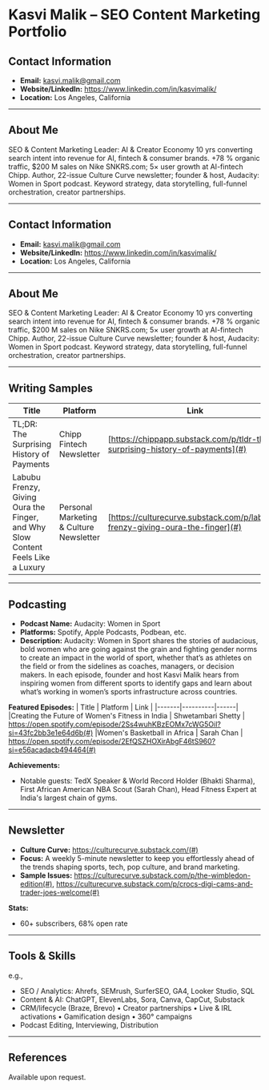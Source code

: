 
# Kasvi Malik – SEO Content Marketing Portfolio

## Contact Information
- **Email:** kasvi.malik@gmail.com
- **Website/LinkedIn:** https://www.linkedin.com/in/kasvimalik/
- **Location:** Los Angeles, California

---

## About Me

SEO & Content Marketing Leader: AI & Creator Economy
10 yrs converting search intent into revenue for AI, fintech & consumer brands. +78 % organic traffic, $200 M sales on Nike SNKRS.com; 5× user growth at AI-fintech Chipp. Author, 22-issue Culture Curve newsletter; founder & host, Audacity: Women in Sport podcast. Keyword strategy, data storytelling, full-funnel orchestration, creator partnerships.

---

## Contact Information
- **Email:** kasvi.malik@gmail.com
- **Website/LinkedIn:** https://www.linkedin.com/in/kasvimalik/
- **Location:** Los Angeles, California

---

## About Me

SEO & Content Marketing Leader: AI & Creator Economy
10 yrs converting search intent into revenue for AI, fintech & consumer brands. +78 % organic traffic, $200 M sales on Nike SNKRS.com; 5× user growth at AI-fintech Chipp. Author, 22-issue Culture Curve newsletter; founder & host, Audacity: Women in Sport podcast. Keyword strategy, data storytelling, full-funnel orchestration, creator partnerships.

---

## Writing Samples

| Title | Platform | Link | 
|-------|----------|------|
|TL;DR: The Surprising History of Payments | Chipp Fintech Newsletter | [https://chippapp.substack.com/p/tldr-the-surprising-history-of-payments](#)
|Labubu Frenzy, Giving Oura the Finger, and Why Slow Content Feels Like a Luxury | Personal Marketing & Culture Newsletter | [https://culturecurve.substack.com/p/labubu-frenzy-giving-oura-the-finger](#)

---

## Podcasting

- **Podcast Name:** Audacity: Women in Sport
- **Platforms:** Spotify, Apple Podcasts, Podbean, etc.
- **Description:** Audacity: Women in Sport shares the stories of audacious, bold women who are going against the grain and fighting gender norms to create an impact in the world of sport, whether that’s as athletes on the field or from the sidelines as coaches, managers, or decision makers. In each episode, founder and host Kasvi Malik hears from inspiring women from different sports to identify gaps and learn about what’s working in women’s sports infrastructure across countries.

**Featured Episodes:**
| Title | Platform | Link | 
|-------|----------|------|
|Creating the Future of Women's Fitness in India | Shwetambari Shetty | https://open.spotify.com/episode/2Ss4wuhKBzEOMx7cWG5Oil?si=43fc2bb3e1e64d6b(#)
|Women's Basketball in Africa | Sarah Chan | https://open.spotify.com/episode/2EfQSZHOXirAbgF46tS960?si=e56acadacb494464(#)

**Achievements:**  
- Notable guests: TedX Speaker & World Record Holder (Bhakti Sharma), First African American NBA Scout (Sarah Chan), Head Fitness Expert at India's largest chain of gyms.

---

## Newsletter

- **Culture Curve:** https://culturecurve.substack.com/(#)
- **Focus:** A weekly 5-minute newsletter to keep you effortlessly ahead of the trends shaping sports, tech, pop culture, and brand marketing.
- **Sample Issues:** https://culturecurve.substack.com/p/the-wimbledon-edition(#), https://culturecurve.substack.com/p/crocs-digi-cams-and-trader-joes-welcome(#)

**Stats:**  
- 60+ subscribers, 68% open rate

---

## Tools & Skills

e.g.,  
- SEO / Analytics: Ahrefs, SEMrush, SurferSEO, GA4, Looker Studio, SQL
- Content & AI: ChatGPT, ElevenLabs, Sora, Canva, CapCut, Substack
- CRM/lifecycle (Braze, Brevo) • Creator partnerships • Live & IRL activations • Gamification design • 360° campaigns
- Podcast Editing, Interviewing, Distribution

---

## References

Available upon request.


